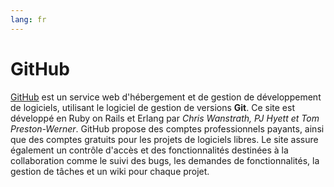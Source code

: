 ```yaml
---
lang: fr
---
```


# GitHub

[GitHub](https://www.github.com) est un service web d'hébergement et de gestion de développement de logiciels, utilisant le logiciel de gestion de versions **Git**. Ce site est développé en Ruby on Rails et Erlang par *Chris Wanstrath, PJ Hyett et Tom Preston-Werner*. 
GitHub propose des comptes professionnels payants, ainsi que des comptes gratuits pour les projets de logiciels libres. Le site assure également un contrôle d'accès et des fonctionnalités destinées à la collaboration comme le suivi des bugs, les demandes de fonctionnalités, la gestion de tâches et un wiki pour chaque projet.
